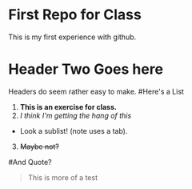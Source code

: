 # First Repo for Class
This is my first experience with github. 
# Header Two Goes here
Headers do seem rather easy to make.
#Here's a List
1. **This is an exercise for class.**
2. *I think I'm getting the hang of this*
  + Look a sublist! (note uses a tab).
3. ~~Maybe not?~~


#And Quote?
>This is more of a test
